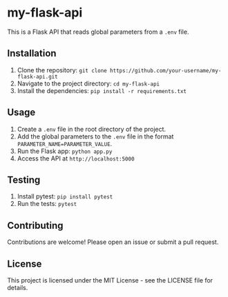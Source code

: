 # my-flask-api

This is a Flask API that reads global parameters from a `.env` file.

## Installation

1. Clone the repository: `git clone https://github.com/your-username/my-flask-api.git`
2. Navigate to the project directory: `cd my-flask-api`
3. Install the dependencies: `pip install -r requirements.txt`

## Usage

1. Create a `.env` file in the root directory of the project.
2. Add the global parameters to the `.env` file in the format `PARAMETER_NAME=PARAMETER_VALUE`.
3. Run the Flask app: `python app.py`
4. Access the API at `http://localhost:5000`

## Testing

1. Install pytest: `pip install pytest`
2. Run the tests: `pytest`

## Contributing

Contributions are welcome! Please open an issue or submit a pull request.

## License

This project is licensed under the MIT License - see the LICENSE file for details.